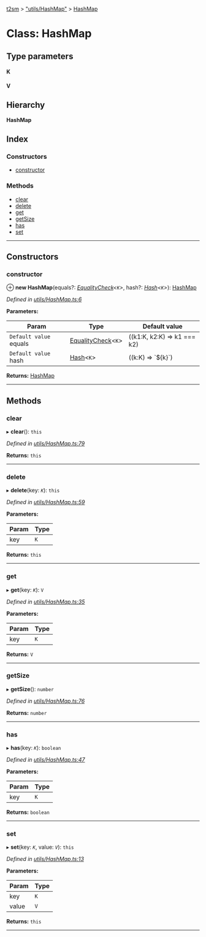 [t2sm](../README.md) > ["utils/HashMap"](../modules/_utils_hashmap_.md) > [HashMap](../classes/_utils_hashmap_.hashmap.md)

# Class: HashMap

## Type parameters
#### K 
#### V 
## Hierarchy

**HashMap**

## Index

### Constructors

* [constructor](_utils_hashmap_.hashmap.md#constructor)

### Methods

* [clear](_utils_hashmap_.hashmap.md#clear)
* [delete](_utils_hashmap_.hashmap.md#delete)
* [get](_utils_hashmap_.hashmap.md#get)
* [getSize](_utils_hashmap_.hashmap.md#getsize)
* [has](_utils_hashmap_.hashmap.md#has)
* [set](_utils_hashmap_.hashmap.md#set)

---

## Constructors

<a id="constructor"></a>

###  constructor

⊕ **new HashMap**(equals?: *[EqualityCheck](../modules/_utils_hashmap_.md#equalitycheck)<`K`>*, hash?: *[Hash](../modules/_utils_hashmap_.md#hash)<`K`>*): [HashMap](_utils_hashmap_.hashmap.md)

*Defined in [utils/HashMap.ts:6](https://github.com/soney/t2sm/blob/9786338/src/utils/HashMap.ts#L6)*

**Parameters:**

| Param | Type | Default value |
| ------ | ------ | ------ |
| `Default value` equals | [EqualityCheck](../modules/_utils_hashmap_.md#equalitycheck)<`K`> |  ((k1:K, k2:K) &#x3D;&gt; k1 &#x3D;&#x3D;&#x3D; k2) |
| `Default value` hash | [Hash](../modules/_utils_hashmap_.md#hash)<`K`> |  ((k:K) &#x3D;&gt; &#x60;${k}&#x60;) |

**Returns:** [HashMap](_utils_hashmap_.hashmap.md)

___

## Methods

<a id="clear"></a>

###  clear

▸ **clear**(): `this`

*Defined in [utils/HashMap.ts:79](https://github.com/soney/t2sm/blob/9786338/src/utils/HashMap.ts#L79)*

**Returns:** `this`

___
<a id="delete"></a>

###  delete

▸ **delete**(key: *`K`*): `this`

*Defined in [utils/HashMap.ts:59](https://github.com/soney/t2sm/blob/9786338/src/utils/HashMap.ts#L59)*

**Parameters:**

| Param | Type |
| ------ | ------ |
| key | `K` |

**Returns:** `this`

___
<a id="get"></a>

###  get

▸ **get**(key: *`K`*): `V`

*Defined in [utils/HashMap.ts:35](https://github.com/soney/t2sm/blob/9786338/src/utils/HashMap.ts#L35)*

**Parameters:**

| Param | Type |
| ------ | ------ |
| key | `K` |

**Returns:** `V`

___
<a id="getsize"></a>

###  getSize

▸ **getSize**(): `number`

*Defined in [utils/HashMap.ts:76](https://github.com/soney/t2sm/blob/9786338/src/utils/HashMap.ts#L76)*

**Returns:** `number`

___
<a id="has"></a>

###  has

▸ **has**(key: *`K`*): `boolean`

*Defined in [utils/HashMap.ts:47](https://github.com/soney/t2sm/blob/9786338/src/utils/HashMap.ts#L47)*

**Parameters:**

| Param | Type |
| ------ | ------ |
| key | `K` |

**Returns:** `boolean`

___
<a id="set"></a>

###  set

▸ **set**(key: *`K`*, value: *`V`*): `this`

*Defined in [utils/HashMap.ts:13](https://github.com/soney/t2sm/blob/9786338/src/utils/HashMap.ts#L13)*

**Parameters:**

| Param | Type |
| ------ | ------ |
| key | `K` |
| value | `V` |

**Returns:** `this`

___

